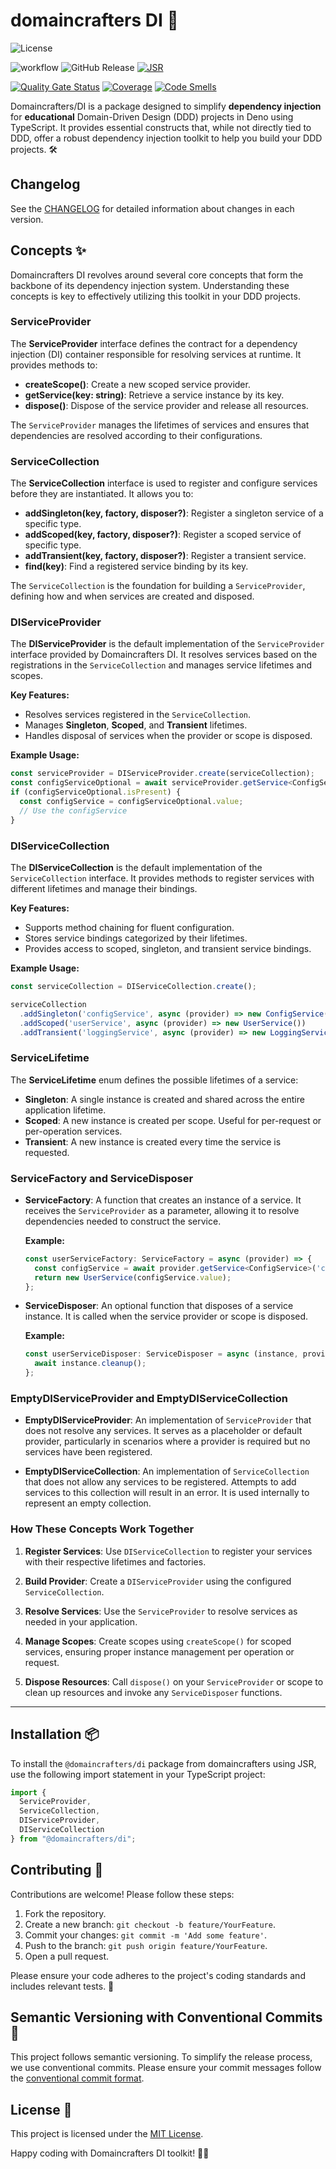 # domaincrafters DI 🚀

![License](https://img.shields.io/badge/license-MIT-blue.svg)

![workflow](https://github.com/domaincrafters/ddd_deno_di/actions/workflows/ci.yml/badge.svg)
![GitHub Release](https://img.shields.io/github/v/release/domaincrafters/ddd_deno_di)
[![JSR](https://jsr.io/badges/@domaincrafters/di)](https://jsr.io/@domaincrafters/di)

[![Quality Gate Status](https://sonarcloud.io/api/project_badges/measure?project=domaincrafters.deno.di&metric=alert_status)](https://sonarcloud.io/summary/new_code?id=domaincrafters.deno.di)
[![Coverage](https://sonarcloud.io/api/project_badges/measure?project=domaincrafters.deno.di&metric=coverage)](https://sonarcloud.io/summary/new_code?id=domaincrafters.deno.di)
[![Code Smells](https://sonarcloud.io/api/project_badges/measure?project=domaincrafters.deno.di&metric=code_smells)](https://sonarcloud.io/summary/new_code?id=domaincrafters.deno.di)

Domaincrafters/DI is a package designed to simplify **dependency injection** for **educational** Domain-Driven Design (DDD) projects in Deno using TypeScript. It provides essential constructs that, while not directly tied to DDD, offer a robust dependency injection toolkit to help you build your DDD projects. 🛠️

## Changelog

See the [CHANGELOG](CHANGELOG.md) for detailed information about changes in each version.

## Concepts ✨

Domaincrafters DI revolves around several core concepts that form the backbone of its dependency injection system. Understanding these concepts is key to effectively utilizing this toolkit in your DDD projects.

### ServiceProvider

The **ServiceProvider** interface defines the contract for a dependency injection (DI) container responsible for resolving services at runtime. It provides methods to:

- **createScope()**: Create a new scoped service provider.
- **getService<Type>(key: string)**: Retrieve a service instance by its key.
- **dispose()**: Dispose of the service provider and release all resources.

The `ServiceProvider` manages the lifetimes of services and ensures that dependencies are resolved according to their configurations.

### ServiceCollection

The **ServiceCollection** interface is used to register and configure services before they are instantiated. It allows you to:

- **addSingleton<Type>(key, factory, disposer?)**: Register a singleton service of a specific type.
- **addScoped<Type>(key, factory, disposer?)**: Register a scoped service of specific type.
- **addTransient(key, factory, disposer?)**: Register a transient service.
- **find(key)**: Find a registered service binding by its key.

The `ServiceCollection` is the foundation for building a `ServiceProvider`, defining how and when services are created and disposed.

### DIServiceProvider

The **DIServiceProvider** is the default implementation of the `ServiceProvider` interface provided by Domaincrafters DI. It resolves services based on the registrations in the `ServiceCollection` and manages service lifetimes and scopes.

**Key Features:**

- Resolves services registered in the `ServiceCollection`.
- Manages **Singleton**, **Scoped**, and **Transient** lifetimes.
- Handles disposal of services when the provider or scope is disposed.

**Example Usage:**

```typescript
const serviceProvider = DIServiceProvider.create(serviceCollection);
const configServiceOptional = await serviceProvider.getService<ConfigService>('configService');
if (configServiceOptional.isPresent) {
  const configService = configServiceOptional.value;
  // Use the configService
}
```

### DIServiceCollection

The **DIServiceCollection** is the default implementation of the `ServiceCollection` interface. It provides methods to register services with different lifetimes and manage their bindings.

**Key Features:**

- Supports method chaining for fluent configuration.
- Stores service bindings categorized by their lifetimes.
- Provides access to scoped, singleton, and transient service bindings.

**Example Usage:**

```typescript
const serviceCollection = DIServiceCollection.create();

serviceCollection
  .addSingleton('configService', async (provider) => new ConfigService())
  .addScoped('userService', async (provider) => new UserService())
  .addTransient('loggingService', async (provider) => new LoggingService());
```

### ServiceLifetime

The **ServiceLifetime** enum defines the possible lifetimes of a service:

- **Singleton**: A single instance is created and shared across the entire application lifetime.
- **Scoped**: A new instance is created per scope. Useful for per-request or per-operation services.
- **Transient**: A new instance is created every time the service is requested.

### ServiceFactory and ServiceDisposer

- **ServiceFactory**: A function that creates an instance of a service. It receives the `ServiceProvider` as a parameter, allowing it to resolve dependencies needed to construct the service.

  **Example:**

  ```typescript
  const userServiceFactory: ServiceFactory = async (provider) => {
    const configService = await provider.getService<ConfigService>('configService');
    return new UserService(configService.value);
  };
  ```

- **ServiceDisposer**: An optional function that disposes of a service instance. It is called when the service provider or scope is disposed.

  **Example:**

  ```typescript
  const userServiceDisposer: ServiceDisposer = async (instance, provider) => {
    await instance.cleanup();
  };
  ```

### EmptyDIServiceProvider and EmptyDIServiceCollection

- **EmptyDIServiceProvider**: An implementation of `ServiceProvider` that does not resolve any services. It serves as a placeholder or default provider, particularly in scenarios where a provider is required but no services have been registered.

- **EmptyDIServiceCollection**: An implementation of `ServiceCollection` that does not allow any services to be registered. Attempts to add services to this collection will result in an error. It is used internally to represent an empty collection.

### How These Concepts Work Together

1. **Register Services**: Use `DIServiceCollection` to register your services with their respective lifetimes and factories.

2. **Build Provider**: Create a `DIServiceProvider` using the configured `ServiceCollection`.

3. **Resolve Services**: Use the `ServiceProvider` to resolve services as needed in your application.

4. **Manage Scopes**: Create scopes using `createScope()` for scoped services, ensuring proper instance management per operation or request.

5. **Dispose Resources**: Call `dispose()` on your `ServiceProvider` or scope to clean up resources and invoke any `ServiceDisposer` functions.

---

## Installation 📦

To install the `@domaincrafters/di` package from domaincrafters using JSR, use the following import statement in your TypeScript project:

```typescript
import { 
  ServiceProvider, 
  ServiceCollection, 
  DIServiceProvider, 
  DIServiceCollection 
} from "@domaincrafters/di";
```

## Contributing 🤝

Contributions are welcome! Please follow these steps:

1. Fork the repository.
2. Create a new branch: `git checkout -b feature/YourFeature`.
3. Commit your changes: `git commit -m 'Add some feature'`.
4. Push to the branch: `git push origin feature/YourFeature`.
5. Open a pull request.

Please ensure your code adheres to the project's coding standards and includes relevant tests. 🧪

## Semantic Versioning with Conventional Commits 🔄

This project follows semantic versioning. To simplify the release process, we use conventional commits. Please ensure your commit messages follow the [conventional commit format](https://www.conventionalcommits.org/en/v1.0.0/).

## License 📝

This project is licensed under the [MIT License](LICENSE).

Happy coding with Domaincrafters DI toolkit! 🚀✨